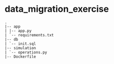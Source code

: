 # data_migration_exercise

```
.
|-- app
| |-- app.py 
| `-- requirements.txt 
|-- db 
| `-- init.sql
|-- simulation
| `-- operations.py
|-- Dockerfile 
```
